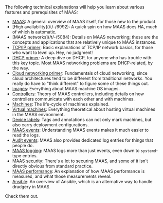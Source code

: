 <!-- "Explanation" -->

The following technical  explanations will help you learn about various
features and prerequisites of MAAS:

- [MAAS](/t/-/6678): A general overview of MAAS itself, for those new to
  the product.
- \[High availability\](/t/-/6992): A quick spin on how MAAS does HA, much
  of which is automatic.
- \[MAAS networks\](/t/-/5084): Details on MAAS networking; these are the
  concepts and applications that are relatively unique to MAAS instances.
- [TCP/IP primer](/t/-/6683): Basic explanations of TCP/IP network basics,
  for those who want to level up. Hey, no judgment!
- [DHCP primer](/t/-/6682): A deep dive on DHCP, for anyone who has trouble
  with this key topic. Most MAAS networking problems are DHCP-related, by
  the way.
- [Cloud networking primer](/t/-/6684): Fundamentals of cloud networking,
  since cloud architectures tend to be different from traditional networks.
  You really do have to "think different" to figure some of these things
  out.
- [Images](/t/-/6685): Everything about MAAS machine OS images.
- [Controllers](/t/-/6690): Theory of MAAS controllers, including details
  on how controllers communicate with each other and with machines.
- [Machines](/t/-/6695): The life-cycle of machines explained.
- [Virtual machines](/t/-/6704): Everything theoretical about hosting
  virtual machines in the MAAS environment.
- [Device labels](/t/-/6709): Tags and annotations can not only mark
  machines, but also carry deployment configurations.
- [MAAS events](/t/-/6510): Understanding MAAS events makes it much easier
  to read the logs.
- [Audit events](/t/-/6372): MAAS also provides dedicated log entries for
  things that people do.
- [MAAS logging](/t/-/5240): MAAS logs more than just events, even down to
  `systemd`-type entries.
- [MAAS security](/t/-/6719): There's a lot to securing MAAS, and some of
  it isn't directly obvious from standard practice.
- [MAAS performance](/t/-/6178): An explanation of how MAAS performance is
  measured, and what those measurements reveal.
- [Ansible](/t/-/6888): An overview of Ansible, which is an alternative way
  to handle drudgery in MAAS.

Check them out.
